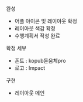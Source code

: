 완성
- 어플 아이콘 및 레이아웃 확정
- 레이아웃 색감 확정
- 수행계획서 작성 완료

확정 세부
- 폰트 : kopub돋움체pro
- 로고 : Impact

구현
- 레이아웃 메인
